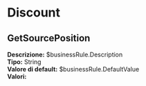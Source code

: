 # Discount
GetSourcePosition 
----
**Descrizione:** $businessRule.Description <br>
**Tipo:** String <br>
**Valore di default:** $businessRule.DefaultValue <br>
**Valori:**

